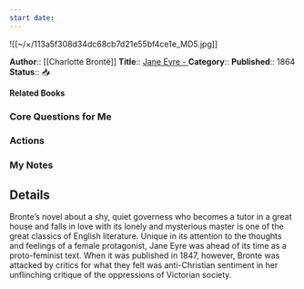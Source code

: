 ```yaml
---
start date:
---
```

![[~/×/113a5f308d34dc68cb7d21e55bf4ce1e_MD5.jpg]]

**Author**:: [[Charlotte Brontë]]
**Title**:: [Jane Eyre - ](http://books.google.com/books?id=lSMGAAAAQAAJ&printsec=frontcover&dq=intitle:jane&hl=&cd=1&source=gbs_api)
**Category**::
**Published**:: 1864
**Status**:: 📥

**Related Books**
### Core Questions for Me

### Actions

### My Notes

## Details

Bronte’s novel about a shy, quiet governess who becomes a tutor in a great house and falls in love with its lonely and mysterious master is one of the great classics of English literature. Unique in its attention to the thoughts and feelings of a female protagonist, Jane Eyre was ahead of its time as a proto-feminist text. When it was published in 1847, however, Bronte was attacked by critics for what they felt was anti-Christian sentiment in her unflinching critique of the oppressions of Victorian society.
